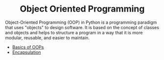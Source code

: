 <h1 align="center">Object Oriented Programming</h1>

Object-Oriented Programming (OOP) in Python is a programming paradigm that uses "objects" to design software. It is based on the concept of classes and objects and helps to structure a program in a way that it is more modular, reusable, and easier to maintain.

- [Basics of OOPs](1.%20OOPs%20intro/README.md)
- [Encapsulation](2.%20Encapsulation/README.md)

